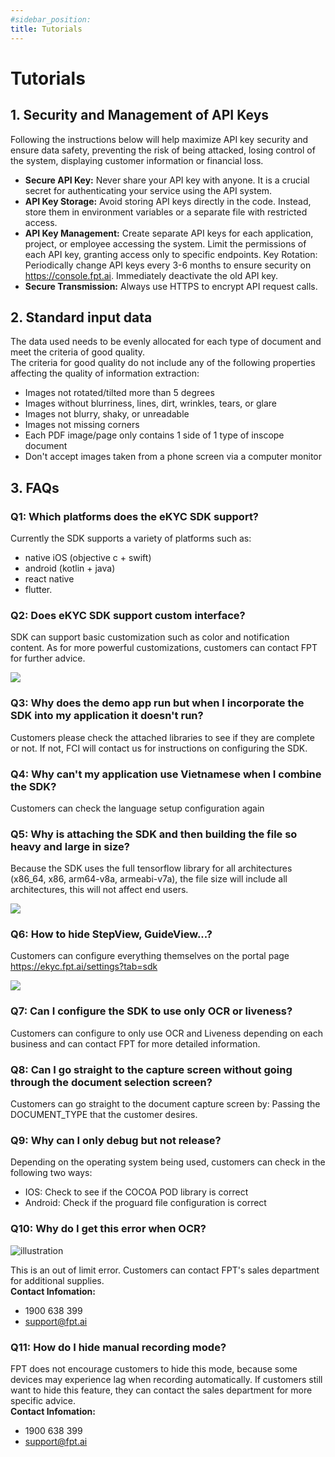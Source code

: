 ```yaml
---
#sidebar_position: 
title: Tutorials
---
```

# Tutorials
## 1. Security and Management of API Keys 
Following the instructions below will help maximize API key security and ensure data safety, preventing the risk of being attacked, losing control of the system, displaying customer information or financial loss.

- **Secure API Key:** Never share your API key with anyone. It is a crucial secret for authenticating your service using the API system.
- **API Key Storage:** Avoid storing API keys directly in the code. Instead, store them in environment variables or a separate file with restricted access.
- **API Key Management:** Create separate API keys for each application, project, or employee accessing the system. Limit the permissions of each API key, granting access only to specific endpoints.
Key Rotation: Periodically change API keys every 3-6 months to ensure security on https://console.fpt.ai. Immediately deactivate the old API key.
- **Secure Transmission:** Always use HTTPS to encrypt API request calls.

## 2. Standard input data
The data used needs to be evenly allocated for each type of document and meet the criteria of good quality.<br/>
The criteria for good quality do not include any of the following properties affecting the quality of information extraction:
- Images not rotated/tilted more than 5 degrees
- Images without blurriness, lines, dirt, wrinkles, tears, or glare
- Images not blurry, shaky, or unreadable
- Images not missing corners
- Each PDF image/page only contains 1 side of 1 type of inscope document
- Don't accept images taken from a phone screen via a computer monitor

## 3. FAQs
### **Q1: Which platforms does the eKYC SDK support?**
Currently the SDK supports a variety of platforms such as: 
- native iOS (objective c + swift)
- android (kotlin + java)
- react native 
- flutter.
### **Q2: Does eKYC SDK support custom interface?**
SDK can support basic customization such as color and notification content. As for more powerful customizations, customers can contact FPT for further advice.

<div style={{textAlign: 'center'}}>
    <img src="/ekyc picture/FAQ1.png"/>
</div>

### **Q3: Why does the demo app run but when I incorporate the SDK into my application it doesn't run?**
Customers please check the attached libraries to see if they are complete or not. If not, FCI will contact us for instructions on configuring the SDK.
### **Q4: Why can't my application use Vietnamese when I combine the SDK?**
Customers can check the language setup configuration again
### **Q5: Why is attaching the SDK and then building the file so heavy and large in size?**
Because the SDK uses the full tensorflow library for all architectures (x86_64, x86, arm64-v8a, armeabi-v7a), the file size will include all architectures, this will not affect end users.
<div style={{textAlign: 'center'}}>
    <img src="/ekyc picture/FAQ2.png"/>
</div>

### **Q6: How to hide StepView, GuideView...?**
Customers can configure everything themselves on the portal page https://ekyc.fpt.ai/settings?tab=sdk 

<div style={{textAlign: 'center'}}>
    <img src="/ekyc picture/FAQ3.png"/>
</div>

### **Q7: Can I configure the SDK to use only OCR or liveness?**
Customers can configure to only use OCR and Liveness depending on each business and can contact FPT for more detailed information.
### **Q8: Can I go straight to the capture screen without going through the document selection screen?**
Customers can go straight to the document capture screen by: Passing the DOCUMENT_TYPE that the customer desires.
### **Q9: Why can I only debug but not release?**
Depending on the operating system being used, customers can check in the following two ways:<br/>
- IOS: Check to see if the COCOA POD library is correct<br/>
- Android: Check if the proguard file configuration is correct
### **Q10: Why do I get this error when OCR?**

<div style={{textAlign: 'center'}}>
    <img src="/ekyc picture/FAQ4.jpg" alt="illustration"/>
</div>

This is an out of limit error. Customers can contact FPT's sales department for additional supplies.<br/>
**Contact Infomation:**
- 1900 638 399 
- support@fpt.ai 

### **Q11: How do I hide manual recording mode?**
FPT does not encourage customers to hide this mode, because some devices may experience lag when recording automatically. If customers still want to hide this feature, they can contact the sales department for more specific advice.<br/>
**Contact Infomation:**
- 1900 638 399 
- support@fpt.ai 
